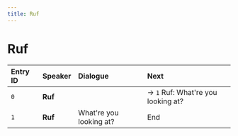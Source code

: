 ```yaml
---
title: Ruf
---
```


# Ruf


| Entry ID | Speaker | Dialogue | Next |
| :------- | :------ | :------- | :------------ |
| `0` | **Ruf** |  | → `1` Ruf: What're you looking at? |
| `1` | **Ruf** | What're you looking at? | End |
